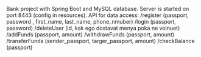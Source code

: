 Bank project with Spring Boot and MySQL database. Server is started on port 8443 (config in resources).
API for data access:
/register (passport, password , first_name, last_name, phone_nmuber)
/login (passport, password)
/deleteUser (id, kak ego dostavat menya poka ne volnuet)
/addFunds (passport, amount)
/withdrawFunds (passport, amount)
/transferFunds (sender_passport, targer_passport, amount)
/checkBalance (passport)
